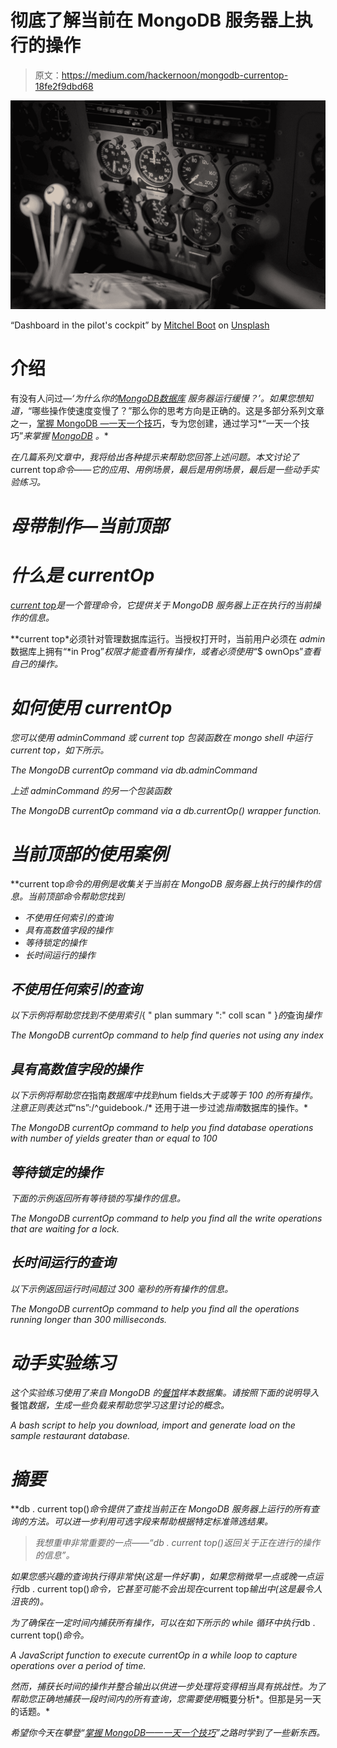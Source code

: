 # 彻底了解当前在 MongoDB 服务器上执行的操作

> 原文：<https://medium.com/hackernoon/mongodb-currentop-18fe2f9dbd68>

![](img/90bae2fa214cd096d57107a6c6410623.png)

“Dashboard in the pilot's cockpit” by [Mitchel Boot](https://unsplash.com/@valeon?utm_source=medium&utm_medium=referral) on [Unsplash](https://unsplash.com?utm_source=medium&utm_medium=referral)

# 介绍

有没有人问过—*‘为什么你的*[*MongoDB*](https://hackernoon.com/tagged/mongodb)*[*数据库*](https://hackernoon.com/tagged/database) *服务器运行缓慢？’*。如果您想知道，*“哪些操作使速度变慢了？”那么你的思考方向是正确的。这是多部分系列文章之一，[掌握 MongoDB —一天一个技巧](/p/mastering-mongodb-5544e16df023)，专为您创建，通过学习*“一天一个技巧”*来掌握 [MongoDB](https://www.mongodb.com) 。**

*在几篇系列文章中，我将给出各种提示来帮助您回答上述问题。本文讨论了*current top*命令——它的应用、用例场景，最后是用例场景，最后是一些动手实验练习。*

# *母带制作—当前顶部*

# *什么是 currentOp*

*[current top](https://docs.mongodb.com/manual/reference/command/currentOp/)是一个管理命令，它提供关于 MongoDB 服务器上正在执行的当前操作的信息。*

**current top*必须针对管理数据库运行。当授权打开时，当前用户必须在 *admin* 数据库上拥有“*in Prog”*权限才能查看所有操作，或者必须使用“*$ ownOps”*查看自己的操作。*

# *如何使用 currentOp*

*您可以使用 adminCommand 或 current top 包装函数在 mongo shell 中运行 current top，如下所示。*

*The MongoDB currentOp command via db.adminCommand*

*上述 adminCommand 的另一个包装函数*

*The MongoDB currentOp command via a db.currentOp() wrapper function.*

# *当前顶部的使用案例*

**current top*命令的用例是收集关于当前在 MongoDB 服务器上执行的操作的信息。*当前顶部*命令帮助您找到*

*   *不使用任何索引的查询*
*   *具有高数值字段的操作*
*   *等待锁定的操作*
*   *长时间运行的操作*

## *不使用任何索引的查询*

*以下示例将帮助您找到不使用索引*{ " plan summary ":" coll scan " }*的*查询*操作*

*The MongoDB currentOp command to help find queries not using any index*

## *具有高数值字段的操作*

*以下示例将帮助您在*指南*数据库中找到*num fields*大于或等于 100 的所有操作。注意正则表达式*“ns”:/^guidebook./* 还用于进一步过滤*指南*数据库的操作。*

*The MongoDB currentOp command to help you find database operations with number of yields greater than or equal to 100*

## *等待锁定的操作*

*下面的示例返回所有等待锁的写操作的信息。*

*The MongoDB currentOp command to help you find all the write operations that are waiting for a lock.*

## *长时间运行的查询*

*以下示例返回运行时间超过 300 毫秒的所有操作的信息。*

*The MongoDB currentOp command to help you find all the operations running longer than 300 milliseconds.*

# *动手实验练习*

*这个实验练习使用了来自 MongoDB 的[餐馆](https://raw.githubusercontent.com/mongodb/docs-assets/primer-dataset/primer-dataset.json)样本数据集。请按照下面的说明导入*餐馆*数据，生成一些负载来帮助您学习这里讨论的概念。*

*A bash script to help you download, import and generate load on the sample restaurant database.*

# *摘要*

**db . current top()*命令提供了查找当前正在 MongoDB 服务器上运行的所有查询的方法。可以进一步利用可选字段来帮助根据特定标准筛选结果。*

> *我想重申非常重要的一点——“*db . current top()*返回关于*正在进行的操作*的信息”。*

*如果您感兴趣的查询执行得非常快(这是一件好事)，如果您稍微早一点或晚一点运行*db . current top()*命令，它甚至可能不会出现在*current top*输出中(这是最令人沮丧的)。*

*为了确保在一定时间内捕获所有操作，可以在如下所示的 *while* 循环中执行*db . current top()*命令。*

*A JavaScript function to execute currentOp in a while loop to capture operations over a period of time.*

*然而，捕获长时间的操作并整合输出以供进一步处理将变得相当具有挑战性。为了帮助您正确地捕获一段时间内的所有查询，您需要使用*概要分析*。但那是另一天的话题。*

*希望你今天在攀登“[掌握 MongoDB——一天一个技巧](/p/mastering-mongodb-5544e16df023)”之路时学到了一些新东西。*
